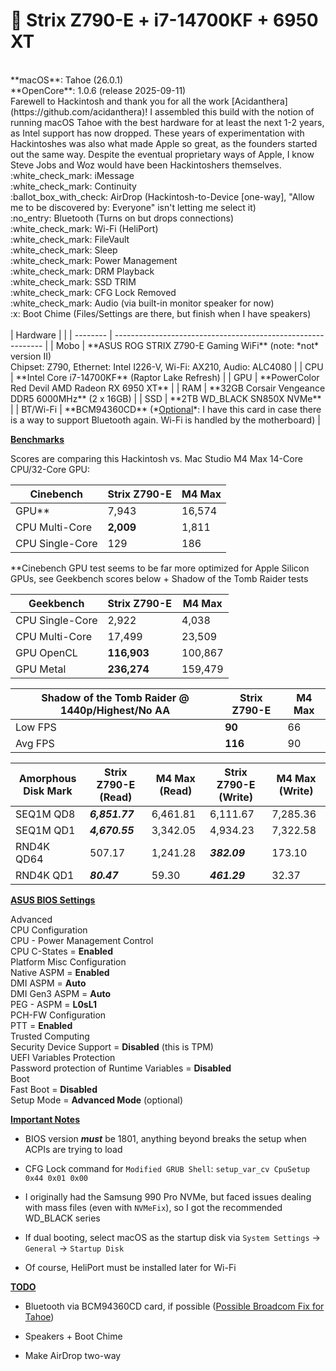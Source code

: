 # :apple: Strix Z790-E + i7-14700KF + 6950 XT
<br>
**macOS**: Tahoe (26.0.1)<br>
**OpenCore**: 1.0.6 (release 2025-09-11)
<br>
Farewell to Hackintosh and thank you for all the work [Acidanthera](https://github.com/acidanthera)!
I assembled this build with the notion of running macOS Tahoe with the best hardware for at least the next 1-2 years, as Intel support has now dropped. These years of experimentation with Hackintoshes was also what made Apple so great, as the founders started out the same way. Despite the eventual proprietary ways of Apple, I know Steve Jobs and Woz would have been Hackintoshers themselves.
<br>
:white_check_mark: iMessage<br>
:white_check_mark: Continuity<br>
:ballot_box_with_check: AirDrop (Hackintosh-to-Device [one-way], "Allow me to be discovered by: Everyone" isn't letting me select it)<br>
:no_entry: Bluetooth (Turns on but drops connections)<br>
:white_check_mark: Wi-Fi (HeliPort)<br>
:white_check_mark: FileVault<br>
:white_check_mark: Sleep<br>
:white_check_mark: Power Management<br>
:white_check_mark: DRM Playback<br>
:white_check_mark: SSD TRIM<br>
:white_check_mark: CFG Lock Removed<br>
:white_check_mark: Audio (via built-in monitor speaker for now)<br>
:x: Boot Chime (Files/Settings are there, but finish when I have speakers)<br>
<br>
| Hardware |                                                              |
| -------- | ------------------------------------------------------------ |
| Mobo     | **ASUS ROG STRIX Z790-E Gaming WiFi** (note: *not* version II)<br />Chipset: Z790, Ethernet: Intel I226-V, Wi-Fi: AX210, Audio: ALC4080 |
| CPU      | **Intel Core i7-14700KF** (Raptor Lake Refresh)              |
| GPU      | **PowerColor Red Devil AMD Radeon RX 6950 XT**               |
| RAM      | **32GB Corsair Vengeance DDR5 6000MHz** (2 x 16GB)           |
| SSD      | **2TB WD_BLACK SN850X NVMe**                                 |
| BT/Wi-Fi | **BCM94360CD** (*<u>Optional</u>*: I have this card in case there is a way to support Bluetooth again. Wi-Fi is handled by the motherboard) |


**<u>Benchmarks</u>**

Scores are comparing this Hackintosh vs. Mac Studio M4 Max 14-Core CPU/32-Core GPU:

| Cinebench       | Strix Z790-E | M4 Max |
| --------------- | ------------ | ------ |
| GPU**           | 7,943        | 16,574 |
| CPU Multi-Core  | **2,009**    | 1,811  |
| CPU Single-Core | 129          | 186    |

**Cinebench GPU test seems to be far more optimized for Apple Silicon GPUs, see Geekbench scores below + Shadow of the Tomb Raider tests

| Geekbench       | Strix Z790-E | M4 Max  |
| --------------- | ------------ | ------- |
| CPU Single-Core | 2,922        | 4,038   |
| CPU Multi-Core  | 17,499       | 23,509  |
| GPU OpenCL      | **116,903**  | 100,867 |
| GPU Metal       | **236,274**  | 159,479 |

| Shadow of the Tomb Raider @ 1440p/Highest/No AA | Strix Z790-E | M4 Max |
| ----------------------------------------------- | ------------ | ------ |
| Low FPS                                         | **90**       | 66     |
| Avg FPS                                         | **116**      | 90     |

| Amorphous Disk Mark | Strix Z790-E (Read) | M4 Max (Read) | Strix Z790-E (Write) | M4 Max (Write) |
| ------------------- | ------------------- | ------------- | -------------------- | -------------- |
| SEQ1M QD8           | ***6,851.77***      | 6,461.81      | 6,111.67             | 7,285.36       |
| SEQ1M QD1           | ***4,670.55***      | 3,342.05      | 4,934.23             | 7,322.58       |
| RND4K QD64          | 507.17              | 1,241.28      | ***382.09***         | 173.10         |
| RND4K QD1           | ***80.47***         | 59.30         | ***461.29***         | 32.37          |



**<u>ASUS BIOS Settings</u>**

Advanced<br>
    CPU Configuration<br>
        CPU - Power Management Control<br>
            CPU C-States = **Enabled**<br>
    Platform Misc Configuration<br>
        Native ASPM = **Enabled**<br>
        DMI ASPM = **Auto**<br>
        DMI Gen3 ASPM = **Auto**<br>
        PEG - ASPM = **L0sL1**<br>
    PCH-FW Configuration<br>
        PTT = **Enabled**<br>
    Trusted Computing<br>
        Security Device Support = **Disabled** (this is TPM)<br>
    UEFI Variables Protection<br>
        Password protection of Runtime Variables = **Disabled**<br>
Boot<br>
    Fast Boot = **Disabled**<br>
    Setup Mode = **Advanced Mode** (optional)<br>



**<u>Important Notes</u>**

- BIOS version ***must*** be 1801, anything beyond breaks the setup when ACPIs are trying to load

- CFG Lock command for `Modified GRUB Shell`:
  ```setup_var_cv CpuSetup 0x44 0x01 0x00```

- I originally had the Samsung 990 Pro NVMe, but faced issues dealing with mass files (even with `NVMeFix`), so I got the recommended WD_BLACK series

- If dual booting, select macOS as the startup disk via `System Settings` -> `General` -> `Startup Disk`

- Of course, HeliPort must be installed later for Wi-Fi

  

**<u>TODO</u>**

- Bluetooth via BCM94360CD card, if possible ([Possible Broadcom Fix for Tahoe](https://www.tonymacx86.com/threads/success-with-broadcom-bcm943602cdp-wifi-under-tahoe.332619/))

- Speakers + Boot Chime

- Make AirDrop two-way

  
